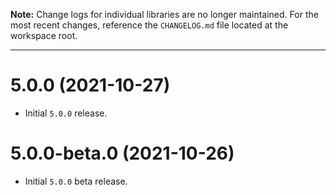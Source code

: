 **Note:** Change logs for individual libraries are no longer maintained. For the most recent changes, reference the `CHANGELOG.md` file located at the workspace root.

---

# 5.0.0 (2021-10-27)

- Initial `5.0.0` release.

# 5.0.0-beta.0 (2021-10-26)

- Initial `5.0.0` beta release.
